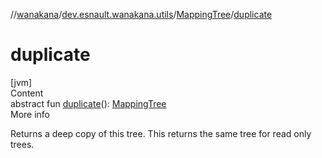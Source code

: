 //[wanakana](../../index.md)/[dev.esnault.wanakana.utils](../index.md)/[MappingTree](index.md)/[duplicate](duplicate.md)



# duplicate  
[jvm]  
Content  
abstract fun [duplicate](duplicate.md)(): [MappingTree](index.md)  
More info  


Returns a deep copy of this tree. This returns the same tree for read only trees.

  



